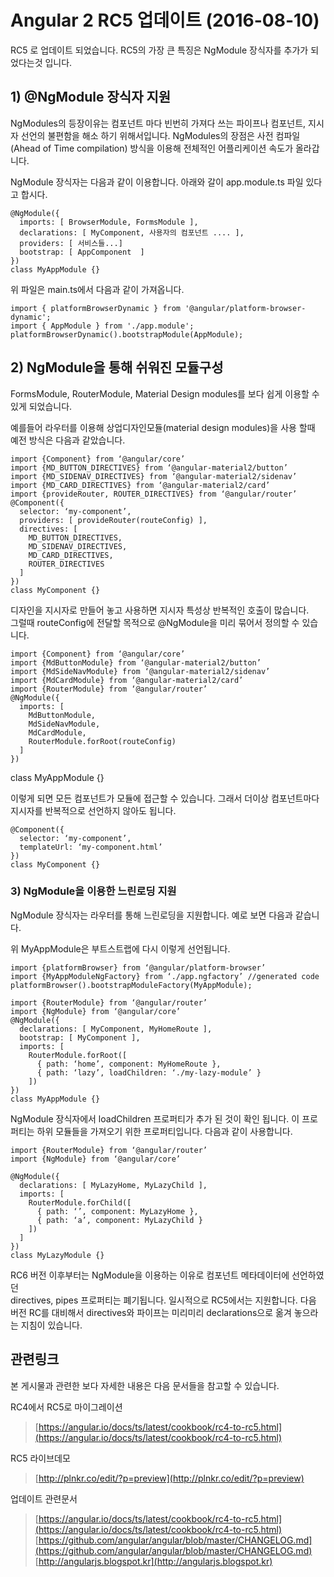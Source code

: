 # Angular 2 RC5 업데이트 (2016-08-10) #

RC5 로 업데이트 되었습니다. RC5의 가장 큰 특징은 NgModule 장식자를 추가가 되었다는것 입니다.

## 1) @NgModule 장식자 지원 ##

NgModules의 등장이유는 컴포넌트 마다 빈번히 가져다 쓰는 파이프나 컴포넌트, 지시자 선언의 불편함을 해소 하기 위해서입니다. NgModules의 장점은  사전 컴파일(Ahead of Time compilation) 방식을 이용해 전체적인 어플리케이션 속도가 올라갑니다.

NgModule 장식자는 다음과 같이 이용합니다. 아래와 갈이 app.module.ts 파일 있다고 합시다.

	@NgModule({
	  imports: [ BrowserModule, FormsModule ],
	  declarations: [ MyComponent, 사용자의 컴포넌트 .... ],
	  providers: [ 서비스들...]
	  bootstrap: [ AppComponent  ]
	})
	class MyAppModule {}

위 파일은 main.ts에서 다음과 같이 가져옵니다.

	import { platformBrowserDynamic } from '@angular/platform-browser-dynamic';
	import { AppModule } from './app.module';
	platformBrowserDynamic().bootstrapModule(AppModule);


## 2) NgModule을 통해 쉬워진 모듈구성 ##

FormsModule, RouterModule, Material Design modules를 보다 쉽게 이용할 수 있게 되었습니다.

예를들어 라우터를 이용해 상업디자인모듈(material design modules)을 사용 할때 예전 방식은 다음과 같았습니다.

	import {Component} from ‘@angular/core’
	import {MD_BUTTON_DIRECTIVES} from ‘@angular-material2/button’
	import {MD_SIDENAV_DIRECTIVES} from ‘@angular-material2/sidenav’
	import {MD_CARD_DIRECTIVES} from ‘@angular-material2/card’
	import {provideRouter, ROUTER_DIRECTIVES} from ‘@angular/router’
	@Component({
	  selector: ‘my-component’,
	  providers: [ provideRouter(routeConfig) ],
	  directives: [
	    MD_BUTTON_DIRECTIVES,
	    MD_SIDENAV_DIRECTIVES,
	    MD_CARD_DIRECTIVES,
	    ROUTER_DIRECTIVES
	  ]
	})
	class MyComponent {}

디자인을 지시자로 만들어 놓고 사용하면 지시자 특성상 반복적인 호출이 많습니다.  
그럴때 routeConfig에 전달할 목적으로 @NgModule을 미리 묶어서 정의할 수 있습니다.

	import {Component} from ‘@angular/core’
	import {MdButtonModule} from ‘@angular-material2/button’
	import {MdSideNavModule} from ‘@angular-material2/sidenav’
	import {MdCardModule} from ‘@angular-material2/card’
	import {RouterModule} from ‘@angular/router’
	@NgModule({
	  imports: [
	    MdButtonModule,
	    MdSideNavModule,
	    MdCardModule,
	    RouterModule.forRoot(routeConfig)
	  ]
	})

class MyAppModule {}

이렇게 되면 모든 컴포넌트가 모듈에 접근할 수 있습니다.
그래서 더이상 컴포넌트마다 지시자를 반복적으로 선언하지 않아도 됩니다.

	@Component({
	  selector: ‘my-component’,
	  templateUrl: ‘my-component.html’
	})
	class MyComponent {}



### 3) NgModule을 이용한 느린로딩 지원 ###

NgModule 장식자는 라우터를 통해 느린로딩을 지원합니다. 예로 보면 다음과 같습니다.

위 MyAppModule은 부트스트랩에 다시 이렇게 선언됩니다.

	import {platformBrowser} from ‘@angular/platform-browser’
	import {MyAppModuleNgFactory} from ‘./app.ngfactory’ //generated code
	platformBrowser().bootstrapModuleFactory(MyAppModule);
	
	import {RouterModule} from ‘@angular/router’
	import {NgModule} from ‘@angular/core’
	@NgModule({
	  declarations: [ MyComponent, MyHomeRoute ],
	  bootstrap: [ MyComponent ],
	  imports: [
	    RouterModule.forRoot([
	      { path: ‘home’, component: MyHomeRoute },
	      { path: ‘lazy’, loadChildren: ‘./my-lazy-module’ }
	    ])
	})
	class MyAppModule {}

NgModule 장식자에서 loadChildren 프로퍼티가 추가 된 것이 확인 됩니다.
이 프로퍼티는 하위 모듈들을 가져오기 위한 프로퍼티입니다. 다음과 같이 사용합니다.

	import {RouterModule} from ‘@angular/router’
	import {NgModule} from ‘@angular/core’
	
	@NgModule({
	  declarations: [ MyLazyHome, MyLazyChild ],
	  imports: [
	    RouterModule.forChild([
	      { path: ‘’, component: MyLazyHome },
	      { path: ‘a’, component: MyLazyChild }
	    ])
	  ]
	})
	class MyLazyModule {}


RC6 버전 이후부터는 NgModule을 이용하는 이유로  컴포넌트 메타데이터에 선언하였던  
directives, pipes 프로퍼티는 폐기됩니다. 일시적으로 RC5에서는 지원합니다.
다음 버전 RC를 대비해서 directives와 파이프는 미리미리 declarations으로 옮겨 놓으라는 지침이 있습니다.

## 관련링크 ##

본 게시물과 관련한 보다 자세한 내용은 다음 문서들을 참고할 수 있습니다.

RC4에서 RC5로 마이그레이션
> [https://angular.io/docs/ts/latest/cookbook/rc4-to-rc5.html](https://angular.io/docs/ts/latest/cookbook/rc4-to-rc5.html)

RC5 라이브데모
> [http://plnkr.co/edit/?p=preview](http://plnkr.co/edit/?p=preview)

업데이트 관련문서
> [https://angular.io/docs/ts/latest/cookbook/rc4-to-rc5.html](https://angular.io/docs/ts/latest/cookbook/rc4-to-rc5.html) 
> [https://github.com/angular/angular/blob/master/CHANGELOG.md](https://github.com/angular/angular/blob/master/CHANGELOG.md)
> [http://angularjs.blogspot.kr](http://angularjs.blogspot.kr)
